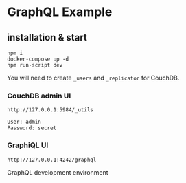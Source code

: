 # GraphQL Example

## installation & start
```
npm i
docker-compose up -d
npm run-script dev
```
You will need to create `_users` and `_replicator` for CouchDB.

### CouchDB admin UI

`http://127.0.0.1:5984/_utils`
```
User: admin
Password: secret
```

### GraphiQL UI 
`http://127.0.0.1:4242/graphql`

GraphQL development environment